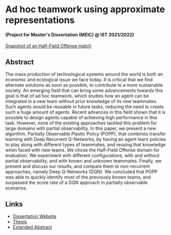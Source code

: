 # Ad hoc teamwork using approximate representations
#### (Project for Master's Dissertation (MEIC) @ IST 2021/2022)

[Snapshot of an Half-Field Offense match](Pictures/HFO_snapshot.png)

## Abstract
The mass production of technological systems around the world is both an economic and ecological issue we face today. It is critical that we find alternate solutions as soon as possible, to contribute to a more sustainable society. An emerging field that can bring some advancements towards this goal is that of ad hoc teamwork, which studies how an agent can be integrated in a new team without prior knowledge of its new teammates. Such agents would be reusable in future tasks, reducing the need to create such a huge amount of agents. Recent advances in this field shown that it is possible to design agents capable of achieving high performance in this task. However, none of the existing approaches tackled this problem for large domains with partial observability. In this paper, we present a new algorithm, Partially Observable Plastic Policy (POPP), that combines transfer learning with Deep Recurrent Q-Networks, by having an agent learn policies to play along with different types of teammates, and reusing that knowledge when faced with new teams. We chose the Half-Field Offense domain for evaluation. We experiment with different configurations, with and without partial observability, and with known and unknown teammates. Finally, we present and discuss our results, and compare them to non-recurrent approaches, namely Deep Q-Networks (DQN). We concluded that POPP was able to quickly identify most of the previously known teams, and surpassed the score rate of a DQN approach in partially observable scenarios.

## Links
- [Dissertation Website](https://fenix.tecnico.ulisboa.pt/cursos/meic-t/dissertacao/846778572213921)
- [Thesis](Documents/90714-filipe-sousa-dissertacao.pdf)
- [Extended Abstract](Documents/90714-filipe-sousa-resumo.pdf)
